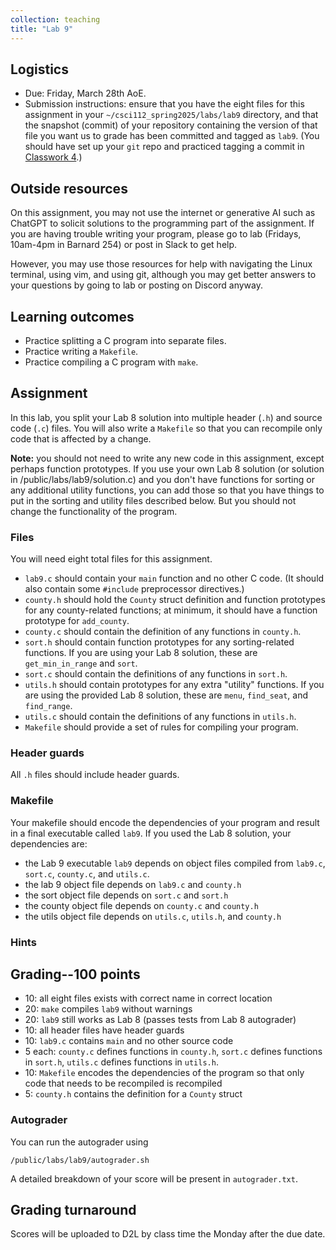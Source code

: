 ```yaml
---
collection: teaching
title: "Lab 9"
---
```


## Logistics
* Due: Friday, March 28th AoE.
* Submission instructions: ensure that you have the eight files for this assignment in your `~/csci112_spring2025/labs/lab9`
	directory, and that the snapshot (commit) of your repository containing the version of that file you want us to grade has been committed and
	tagged as `lab9`. (You should have set up your `git` repo and practiced tagging a commit in [Classwork 4](https://fangtian-zhong.github.io/teaching/csci112-spring-2025/classwork/classwork4).)

## Outside resources

On this assignment, you may not use the internet or generative AI such as
ChatGPT to solicit solutions to the programming part of the assignment. If you
are having trouble writing your program, please go to lab (Fridays, 10am-4pm in
Barnard 254) or post in Slack to
get help.

However, you may use those resources for help with navigating the Linux
terminal, using vim, and using git, although you may get better answers to your
questions by going to lab or posting on Discord anyway.

## Learning outcomes
* Practice splitting a C program into separate files.
* Practice writing a `Makefile`.
* Practice compiling a C program with `make`.

## Assignment

In this lab, you split your Lab 8 solution into multiple header (`.h`) and source code (`.c`) files. You will also
write a `Makefile` so that you can recompile only code that is affected by a
change.

**Note:** you should not need to write any new code in this assignment, except
perhaps function prototypes. If you use your own Lab
8 solution (or solution in /public/labs/lab9/solution.c) and you don't have functions for sorting or any additional utility functions, you
can add those so that you have things to put in the sorting and utility files
described below. But you should not change the functionality of the program.

### Files

You will need eight total files for this assignment.

* `lab9.c` should contain your `main` function and no other C code. (It should
	also contain some `#include` preprocessor directives.)
* `county.h` should hold the `County` struct definition and function prototypes
	for any county-related functions; at minimum, it should have a function
	prototype for `add_county`.
* `county.c` should contain the definition of any functions in `county.h`.
* `sort.h` should contain function prototypes for any sorting-related
	functions. If you are using your Lab 8 solution, these are
	`get_min_in_range` and `sort`.
* `sort.c` should contain the definitions of any functions in `sort.h`.
* `utils.h` should contain prototypes for any extra "utility" functions. If
	you are using the provided Lab 8 solution, these are `menu`, `find_seat`,
	and `find_range`.
* `utils.c` should contain the definitions of any functions in `utils.h`.
* `Makefile` should provide a set of rules for compiling your program.

### Header guards

All `.h` files should include header guards.

### Makefile

Your makefile should encode the dependencies of your program and result in a
final executable called `lab9`. If you used the
Lab 8 solution, your dependencies are:

* the Lab 9 executable `lab9` depends on object files compiled from `lab9.c`,
	`sort.c`, `county.c`, and `utils.c`.
* the lab 9 object file depends on `lab9.c` and `county.h`
* the sort object file depends on `sort.c` and `sort.h`
* the county object file depends on `county.c` and `county.h`
* the utils object file depends on `utils.c`, `utils.h`, and `county.h`

### Hints

## Grading--100 points

* 10: all eight files exists with correct name in correct location
* 20: `make` compiles `lab9` without warnings
* 20: `lab9` still works as Lab 8 (passes tests from Lab 8 autograder)
* 10: all header files have header guards
* 10: `lab9.c` contains `main` and no other source code
* 5 each: `county.c` defines functions in `county.h`, `sort.c` defines
	functions in `sort.h`, `utils.c` defines functions in `utils.h`.
* 10: `Makefile` encodes the dependencies of the program so that only code that
	needs to be recompiled is recompiled
* 5: `county.h` contains the definition for a `County` struct

### Autograder

You can run the autograder using

```
/public/labs/lab9/autograder.sh
```

A detailed breakdown of your score will be present in `autograder.txt`.

## Grading turnaround
Scores will be uploaded to D2L by class time the Monday after the due date.
